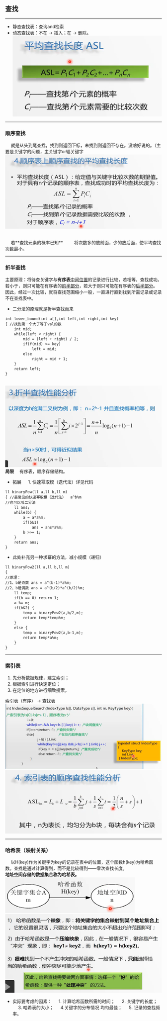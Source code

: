 ## 查找  

-----
+ 静态查找表：查询and检索
+ 动态查找表：不在 → 插入；在 → 删除。  
![ll](https://github.com/TRY0929/try.github.io-/blob/master/%E6%95%B0%E6%8D%AE%E7%BB%93%E6%9E%84/images/ASL%E5%AE%9A%E4%B9%89.png)

------
### 顺序查找
&emsp; 就是从头到尾查找，找到则返回下标，未找到则返回不存在。没啥好说的。（主要是关键字的问题，主关键字or辐关键字
![](https://github.com/TRY0929/try.github.io-/blob/master/%E6%95%B0%E6%8D%AE%E7%BB%93%E6%9E%84/images/ASL.png)
 
<br />
&emsp; 若**查找元素的概率已知**
&emsp;&emsp; 将次数多的放前面，少的放后面，使平均查找次数最小。

-----
### 折半查找
主要原理：将待查关键字与**有序表**<u>中间位置</u>的记录进行比较，若相等，查找成功。若小于，则只可能在有序表的<u>前半部分</u>，若大于则只可能在有序表的<u>后半部分</u>。<br/>
因此，经过一次比较，就将查找范围缩小一般，一直进行直到找到所需记录或记录不在查找表中。
+ 二分法的原理就是折半查找而来
```
int lower_bound(int a[],int left,int right,int key)
{ //找到第一个大于等于val的数 
	int mid;
	while(left < right) {
		mid = (left + right) / 2;
		if(f(mid) >= key)
			left = mid;
		else
			right = mid + 1;
	}
	return left;
}
```
&emsp; 
<br />
![](https://github.com/TRY0929/try.github.io-/blob/master/%E6%95%B0%E6%8D%AE%E7%BB%93%E6%9E%84/images/%E6%8A%98%E5%8D%8A%E6%9F%A5%E6%89%BE%E6%80%A7%E8%83%BD%E5%88%86%E6%9E%90.png)
<br />
**局限**&emsp; 有序表，顺序存储结构。
<br />
+ 拓展
&emsp; 1. 快速幂取模（迭代法）详见代码
```
ll binaryPow(ll a,ll b,ll m)
{ //最常见的快速幂取模（迭代法）  a^b%m 
//也可以叫二分法 
	ll ans;
	while(b) {
		a = a*a%m;
		if(b&1)
			ans = ans*a%m;
		b >>= 1;
	} 
	return ans;
}
```

+ 此处补充另一种求幂的方法，减小规模（递归）
```
ll binaryPow2(ll a,ll b,ll m)
{
//原理：
//1、b是奇数 ans = a^(b-1)*a%m;
//2、b是偶数 ans = a^(b/2)*a^(b/2)%m; 
	ll temp;
	if(b == 0) return 1;
	a %= m;
	if(b&2) {
		temp = binaryPow2(a,b/2,m);
		return temp*temp%m;
	}
	else {
		temp = binaryPow2(a,b-1,m);
		return temp*a%m;
	}
}
```

------
### 索引表
1. 先分析数据规律，建立索引；
2. 根据索引进行快速定位；
3. 在定位的地方进行细致搜索。

索引表（有序） -> 查找表
![](https://github.com/TRY0929/try.github.io-/blob/master/%E6%95%B0%E6%8D%AE%E7%BB%93%E6%9E%84/images/%E7%B4%A2%E5%BC%95%E8%A1%A8%E6%9F%A5%E6%89%BE%E8%A1%A8.png)
<br />
![](https://github.com/TRY0929/try.github.io-/blob/master/%E6%95%B0%E6%8D%AE%E7%BB%93%E6%9E%84/images/%E7%B4%A2%E5%BC%95%E8%A1%A8%E6%80%A7%E8%83%BD%E5%88%86%E6%9E%90.png)

-----  
### 哈希表（映射关系）
&emsp; 以H(key)作为关键字为key的记录在表中的位置，这个函数h(key)为哈希函数。查找是通过计算得到，而不是比较得到——零次查找长度。<br/>
**地址空间存储的数据集合称为哈希表。**
![](https://github.com/TRY0929/try.github.io-/blob/master/%E6%95%B0%E6%8D%AE%E7%BB%93%E6%9E%84/images/%E5%93%88%E5%B8%8C%E5%87%BD%E6%95%B0%E5%9B%BE.png)
<br />
![](https://github.com/TRY0929/try.github.io-/blob/master/%E6%95%B0%E6%8D%AE%E7%BB%93%E6%9E%84/images/%E5%93%88%E5%B8%8C%E8%A1%A8%E5%86%B2%E7%AA%81%E5%A4%84%E7%90%86.png)
<br />
+ 实际要考虑的因素：
&emsp; 1. 计算哈希函数所需的时间；
&emsp; 2. 关键字的长度；
&emsp; 3. 哈希表的大小；
&emsp; 4.关键字的分布情况 均匀最佳；
&emsp; 5. 记录的查找频率。
